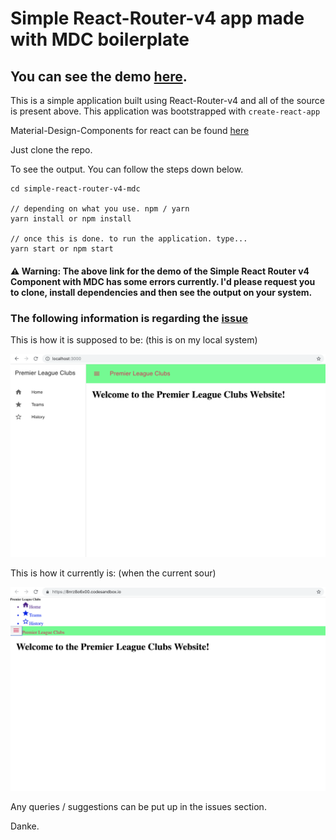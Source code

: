 # Simple React-Router-v4 app made with MDC boilerplate

## You can see the demo [here](https://codesandbox.io/s/8nrz8o6x00).

This is a simple application built using React-Router-v4 and all of the source is present above.
This application was bootstrapped with ```create-react-app```

Material-Design-Components for react can be found [here](https://github.com/material-components/material-components-web-react)

Just clone the repo.

To see the output. You can follow the steps down below.

```text
cd simple-react-router-v4-mdc

// depending on what you use. npm / yarn
yarn install or npm install

// once this is done. to run the application. type...
yarn start or npm start
```

#### ⚠ Warning: The above link for the demo of the Simple React Router v4 Component with MDC has some errors currently. I'd please request you to clone, install dependencies and then see the output on your system.

### The following information is regarding the [issue](https://github.com/Kolhar730/react-router-v4-simple-and-mdc/issues/2)

This is how it is supposed to be: (this is on my local system)

![alt text](./og.png)

This is how it currently is: (when the current sour)

![alt text](./current.png)

Any queries / suggestions can be put up in the issues section.

Danke.